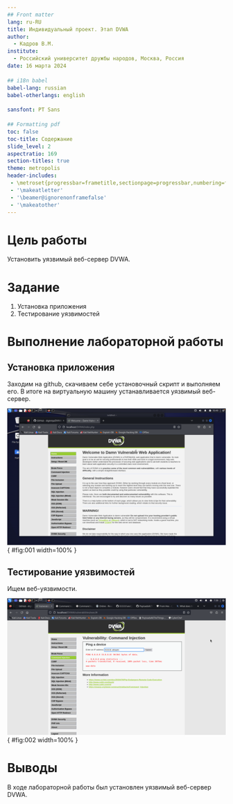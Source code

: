 ```yaml
---
## Front matter
lang: ru-RU
title: Индивидуальный проект. Этап DVWA
author:
  - Кадров В.М.
institute:
  - Российский университет дружбы народов, Москва, Россия
date: 16 марта 2024

## i18n babel
babel-lang: russian
babel-otherlangs: english

sansfont: PT Sans

## Formatting pdf
toc: false
toc-title: Содержание
slide_level: 2
aspectratio: 169
section-titles: true
theme: metropolis
header-includes:
 - \metroset{progressbar=frametitle,sectionpage=progressbar,numbering=fraction}
 - '\makeatletter'
 - '\beamer@ignorenonframefalse'
 - '\makeatother'
---
```


# Цель работы

Установить уязвимый веб-сервер DVWA.

# Задание

1. Установка приложения
2. Тестирование уязвимостей

# Выполнение лабораторной работы

## Установка приложения

Заходим на github, скачиваем себе установочный скрипт и выполняем его. В итоге на виртуальную машину устанавливается уязвимый веб-сервер.

![DVWA](image/pr-02-01.png){ #fig:001 width=100% }

## Тестирование уязвимостей

Ищем веб-уязвимости.

![Command injection](image/pr-02-02.png){ #fig:002 width=100% }

# Выводы

В ходе лабораторной работы был установлен уязвимый веб-сервер DVWA.